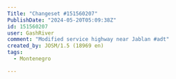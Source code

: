 ```yaml
---
Title: "Changeset #151560207"
PublishDate: "2024-05-20T05:09:38Z"
id: 151560207
user: GashRiver
comment: "Modified service highway near Jablan #adt"
created_by: JOSM/1.5 (18969 en)
tags:
  - Montenegro

---
```

